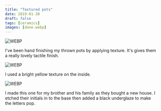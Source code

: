 ```yaml
---
title: "Textured pots"
date: 2019-01-30
draft: false
tags: [ceramics]
images: [done.webp]
---
```


![WEBP](in_progress.webp "In progress")

I've been hand finishing my thrown pots by applying texture. It's gives them a really lovely tactile finish.

![WEBP](done.webp "Textured pots")

I used a bright yellow texture on the inside.

![WEBP](underside.webp "Underside")

I made this one for my brother and his family as they bought a new house. I etched their initials in to the base then added a black underglaze to make the letters pop.

